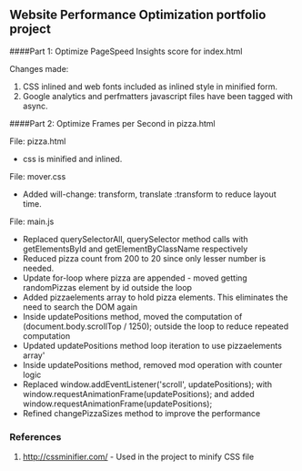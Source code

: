 ## Website Performance Optimization portfolio project

####Part 1: Optimize PageSpeed Insights score for index.html

Changes made:
1. CSS inlined and web fonts included as inlined style in minified form.
2. Google analytics and perfmatters javascript files have been tagged with async.


####Part 2: Optimize Frames per Second in pizza.html

File: pizza.html
* css is minified and inlined.

File: mover.css
* Added will-change: transform, translate :transform to reduce layout time.

File: main.js
* Replaced querySelectorAll, querySelector method calls with getElementsById and getElementByClassName respectively
* Reduced pizza count from 200 to 20 since only lesser number is needed.
* Update for-loop where pizza are appended - moved getting randomPizzas element by id outside the loop
* Added pizzaelements array to hold pizza elements. This eliminates the need to search the DOM again
* Inside updatePositions method, moved the computation of (document.body.scrollTop / 1250); outside the loop to reduce repeated computation
* Updated updatePositions method loop iteration to use pizzaelements array'
* Inside updatePositions method, removed mod operation with counter logic
* Replaced window.addEventListener('scroll', updatePositions); with window.requestAnimationFrame(updatePositions); and added window.requestAnimationFrame(updatePositions); 
* Refined changePizzaSizes method to improve the performance

### References
1) http://cssminifier.com/ - Used in the project to minify CSS file


